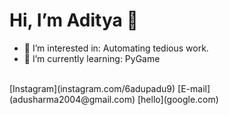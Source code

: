 # Hi, I’m Aditya 👋
- 👀 I’m interested in: Automating tedious work.  
- 🌱 I’m currently learning: PyGame 
<br> 
[Instagram](instagram.com/6adupadu9) 
[E-mail](adusharma2004@gmail.com) 
[hello](google.com)
<!---
AdityaSharma223/AdityaSharma223 is a ✨ special ✨ repository because its `README.md` (this file) appears on your GitHub profile.
You can click the Preview link to take a look at your changes.
--->

